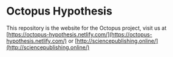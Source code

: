 # Octopus Hypothesis

This repository is the website for the Octopus project, visit us at [https://octopus-hypothesis.netlify.com/](https://octopus-hypothesis.netlify.com/) or [http://sciencepublishing.online/](http://sciencepublishing.online/)
